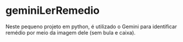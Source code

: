 # geminiLerRemedio
Neste pequeno projeto em python, é utilizado o Gemini para identificar remédio por meio da imagem dele (sem bula e caixa). 

